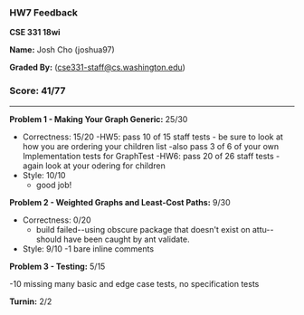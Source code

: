 ### HW7 Feedback

**CSE 331 18wi**

**Name:** Josh Cho (joshua97)

**Graded By:** <Sarah Yu> (cse331-staff@cs.washington.edu)

### Score: 41/77
---
**Problem 1 - Making Your Graph Generic:** 25/30

- Correctness: 15/20
  -HW5: pass 10 of 15 staff tests - be sure to look at how you are ordering your children list
  -also pass 3 of 6 of your own Implementation tests for GraphTest
  -HW6: pass 20 of 26 staff tests - again look at your odering for children
- Style: 10/10
  - good job!

**Problem 2 - Weighted Graphs and Least-Cost Paths:** 9/30

- Correctness: 0/20
  - build failed--using obscure package that doesn't exist on attu--should have
    been caught by ant validate.
- Style: 9/10
  -1 bare inline comments

**Problem 3 - Testing:** 5/15

-10 missing many basic and edge case tests, no specification tests

**Turnin:** 2/2

